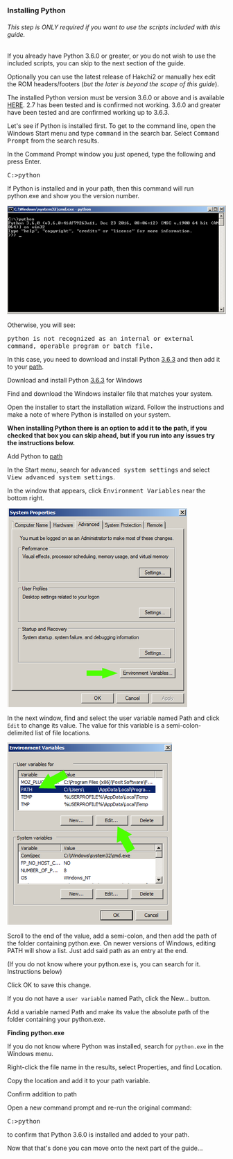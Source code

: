 ### **Installing Python**

###### *This step is ONLY required if you want to use the scripts included with this guide.* ###### 

If you already have Python 3.6.0 or greater, or you do not wish to use the included scripts, you can skip to the next section of the guide.

Optionally you can use the latest release of Hakchi2 or manually hex edit the ROM headers/footers (*but the later is beyond the scope of this guide*). 

The installed Python version must be version 3.6.0 or above and is available [HERE](https://www.python.org/downloads/release/python-363/). 
2.7 has been tested and is confirmed not working. 3.6.0 and greater have been tested and are confirmed working up to 3.6.3.

Let's see if Python is installed first.
To get to the command line, open the Windows Start menu and type <kbd>command</kbd> in the search bar. Select <kbd>Command Prompt</kbd> from the search results.

In the Command Prompt window you just opened, type the following and press Enter.

<kbd>C:\>python</kbd>

If Python is installed and in your path, then this command will run python.exe and show you the version number.

![alt txt](https://github.com/DNA64/SuperHakchi/blob/master/hakchi2_python_03.png "Example 3")

Otherwise, you will see:

<kbd>python is not recognized as an internal or external command, operable program or batch file.</kbd>

In this case, you need to download and install Python [3.6.3](https://www.python.org/downloads/release/python-363/) and then add it to your [path](https://edu.google.com/openonline/course-builder/docs/1.10/set-up-course-builder/check-for-python.html#add-to-path).

Download and install Python [3.6.3](https://www.python.org/downloads/release/python-363/) for Windows

Find and download the Windows installer file that matches your system.

Open the installer to start the installation wizard.
Follow the instructions and make a note of where Python is installed on your system.

**When installing Python there is an option to add it to the path, if you checked that box you can skip ahead, but if you run into any issues try the instructions below.**

Add Python to [path](https://edu.google.com/openonline/course-builder/docs/1.10/set-up-course-builder/check-for-python.html#add-to-path)

In the Start menu, search for <kbd>advanced system settings</kbd> and select <kbd>View advanced system settings</kbd>.

In the window that appears, click <kbd>Environment Variables</kbd> near the bottom right.

![alt txt](https://github.com/DNA64/SuperHakchi/blob/master/hakchi2_python_01.png "Example 1")

In the next window, find and select the user variable named Path and click `Edit` to change its value. The value for this variable is a semi-colon-delimited list of file locations.

![alt txt](https://github.com/DNA64/SuperHakchi/blob/master/hakchi2_python_02.png "Example 2")

Scroll to the end of the value, add a semi-colon, and then add the path of the folder containing python.exe. On newer versions of Windows, editing PATH will show a list. Just add said path as an entry at the end.

(If you do not know where your python.exe is, you can search for it. Instructions below)

Click OK to save this change.

If you do not have a `user variable` named Path, click the New… button.

Add a variable named Path and make its value the absolute path of the folder containing your python.exe.

**Finding python.exe**

If you do not know where Python was installed, search for `python.exe` in the Windows menu.

Right-click the file name in the results, select Properties, and find Location.

Copy the location and add it to your path variable.

Confirm addition to path

Open a new command prompt and re-run the original command:

<kbd>C:>python</kbd>

to confirm that Python 3.6.0 is installed and added to your path.

Now that that's done you can move onto the next part of the guide...
